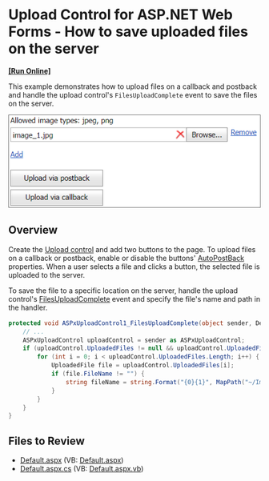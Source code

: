 # Upload Control for ASP.NET Web Forms - How to save uploaded files on the server
<!-- run online -->
**[[Run Online]](https://codecentral.devexpress.com/e3067/)**
<!-- run online end -->

This example demonstrates how to upload files on a callback and postback and handle the upload control's `FilesUploadComplete` event to save the files on the server.

![Upload files to the server](UploadFiles.png)

## Overview

Create the [Upload control](https://docs.devexpress.com/AspNet/DevExpress.Web.ASPxUploadControl) and add two buttons to the page. To upload files on a callback or postback, enable or disable the buttons' [AutoPostBack](https://docs.devexpress.com/AspNet/DevExpress.Web.ASPxButton.AutoPostBack) properties. When a user selects a file and clicks a button, the selected file is uploaded to the server.

To save the file to a specific location on the server, handle the upload control's [FilesUploadComplete](https://docs.devexpress.com/AspNet/DevExpress.Web.ASPxUploadControl.FileUploadComplete) event and specify the file's name and path in the handler.

```cs
protected void ASPxUploadControl1_FilesUploadComplete(object sender, DevExpress.Web.FilesUploadCompleteEventArgs e) {
    // ...
    ASPxUploadControl uploadControl = sender as ASPxUploadControl;
    if (uploadControl.UploadedFiles != null && uploadControl.UploadedFiles.Length > 0) {
        for (int i = 0; i < uploadControl.UploadedFiles.Length; i++) {
            UploadedFile file = uploadControl.UploadedFiles[i];
            if (file.FileName != "") {
                string fileName = string.Format("{0}{1}", MapPath("~/Images/"), file.FileName);
            }
        }
    }
}
```

## Files to Review

* [Default.aspx](./CS/WebSite/Default.aspx) (VB: [Default.aspx](./VB/WebSite/Default.aspx))
* [Default.aspx.cs](./CS/WebSite/Default.aspx.cs) (VB: [Default.aspx.vb](./VB/WebSite/Default.aspx.vb))
